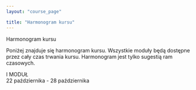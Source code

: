 ```yaml
---
layout: "course_page"

title: "Harmonogram kursu"
---
```


<div class="text-center screen-title">
Harmonogram kursu
</div>

<div class="screen-content">
  <p>Poniżej znajduje się harmonogram kursu. Wszystkie moduły będą dostępne przez cały czas trwania kursu. Harmonogram jest tylko sugestią ram czasowych. 
</p> 
</div> 
<div class="row">
  <div class="col-md-4 col-xs-4">
    I MODUŁ
   </div>
  <div class="col-md-8 col-xs-8">
    22 października - 28 października
   </div>
</div>
